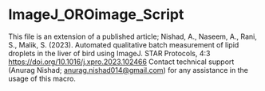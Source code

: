 # ImageJ_OROimage_Script
This file is an extension of a published article; Nishad, A., Naseem, A., Rani, S., Malik, S. (2023). Automated qualitative batch measurement of lipid droplets in the liver of bird using ImageJ. STAR Protocols, 4:3 https://doi.org/10.1016/j.xpro.2023.102466
Contact technical support (Anurag Nishad; anurag.nishad014@gmail.com) for any assistance in the usage of this macro.
